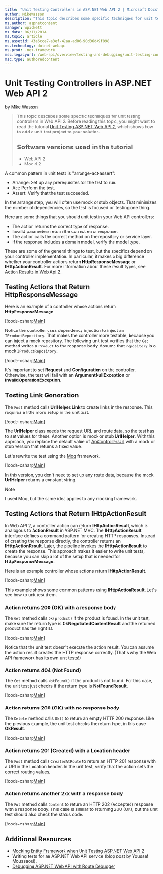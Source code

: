 ```yaml
---
title: "Unit Testing Controllers in ASP.NET Web API 2 | Microsoft Docs"
author: MikeWasson
description: "This topic describes some specific techniques for unit testing controllers in Web API 2. Before reading this topic, you might want to read the tutorial Unit..."
ms.author: aspnetcontent
manager: wpickett
ms.date: 06/11/2014
ms.topic: article
ms.assetid: 43a6cce7-a3ef-42aa-ad06-90d36d49f098
ms.technology: dotnet-webapi
ms.prod: .net-framework
msc.legacyurl: /web-api/overview/testing-and-debugging/unit-testing-controllers-in-web-api
msc.type: authoredcontent
---
```

Unit Testing Controllers in ASP.NET Web API 2
====================
by [Mike Wasson](https://github.com/MikeWasson)

> This topic describes some specific techniques for unit testing controllers in Web API 2. Before reading this topic, you might want to read the tutorial [Unit Testing ASP.NET Web API 2](unit-testing-with-aspnet-web-api.md), which shows how to add a unit-test project to your solution.
> 
> ## Software versions used in the tutorial
> 
> 
> - Web API 2
> - Moq 4.2


A common pattern in unit tests is &quot;arrange-act-assert&quot;:

- Arrange: Set up any prerequisites for the test to run.
- Act: Perform the test.
- Assert: Verify that the test succeeded.

In the arrange step, you will often use mock or stub objects. That minimizes the number of dependencies, so the test is focused on testing one thing.

Here are some things that you should unit test in your Web API controllers:

- The action returns the correct type of response.
- Invalid parameters return the correct error response.
- The action calls the correct method on the repository or service layer.
- If the response includes a domain model, verify the model type.

These are some of the general things to test, but the specifics depend on your controller implementation. In particular, it makes a big difference whether your controller actions return **HttpResponseMessage** or **IHttpActionResult**. For more information about these result types, see [Action Results in Web Api 2](../getting-started-with-aspnet-web-api/action-results.md).

## Testing Actions that Return HttpResponseMessage

Here is an example of a controller whose actions return **HttpResponseMessage**.

[!code-csharp[Main](unit-testing-controllers-in-web-api/samples/sample1.cs)]

Notice the controller uses dependency injection to inject an `IProductRepository`. That makes the controller more testable, because you can inject a mock repository. The following unit test verifies that the `Get` method writes a `Product` to the response body. Assume that `repository` is a mock `IProductRepository`.

[!code-csharp[Main](unit-testing-controllers-in-web-api/samples/sample2.cs)]

It's important to set **Request** and **Configuration** on the controller. Otherwise, the test will fail with an **ArgumentNullException** or **InvalidOperationException**.

## Testing Link Generation

The `Post` method calls **UrlHelper.Link** to create links in the response. This requires a little more setup in the unit test:

[!code-csharp[Main](unit-testing-controllers-in-web-api/samples/sample3.cs)]

The **UrlHelper** class needs the request URL and route data, so the test has to set values for these. Another option is mock or stub **UrlHelper**. With this approach, you replace the default value of [ApiController.Url](https://msdn.microsoft.com/en-us/library/system.web.http.apicontroller.url.aspx) with a mock or stub version that returns a fixed value.

Let's rewrite the test using the [Moq](https://github.com/Moq) framework.

[!code-csharp[Main](unit-testing-controllers-in-web-api/samples/sample4.cs)]

In this version, you don't need to set up any route data, because the mock **UrlHelper** returns a constant string.

> [!NOTE]
> I used Moq, but the same idea applies to any mocking framework.


## Testing Actions that Return IHttpActionResult

In Web API 2, a controller action can return **IHttpActionResult**, which is analogous to **ActionResult** in ASP.NET MVC. The **IHttpActionResult** interface defines a command pattern for creating HTTP responses. Instead of creating the response directly, the controller returns an **IHttpActionResult**. Later, the pipeline invokes the **IHttpActionResult** to create the response. This approach makes it easier to write unit tests, because you can skip a lot of the setup that is needed for **HttpResponseMessage**.

Here is an example controller whose actions return **IHttpActionResult**.

[!code-csharp[Main](unit-testing-controllers-in-web-api/samples/sample5.cs)]

This example shows some common patterns using **IHttpActionResult**. Let's see how to unit test them.

### Action returns 200 (OK) with a response body

The `Get` method calls `Ok(product)` if the product is found. In the unit test, make sure the return type is **OkNegotiatedContentResult** and the returned product has the right ID.

[!code-csharp[Main](unit-testing-controllers-in-web-api/samples/sample6.cs)]

Notice that the unit test doesn't execute the action result. You can assume the action result creates the HTTP response correctly. (That's why the Web API framework has its own unit tests!)

### Action returns 404 (Not Found)

The `Get` method calls `NotFound()` if the product is not found. For this case, the unit test just checks if the return type is **NotFoundResult**.

[!code-csharp[Main](unit-testing-controllers-in-web-api/samples/sample7.cs)]

### Action returns 200 (OK) with no response body

The `Delete` method calls `Ok()` to return an empty HTTP 200 response. Like the previous example, the unit test checks the return type, in this case **OkResult**.

[!code-csharp[Main](unit-testing-controllers-in-web-api/samples/sample8.cs)]

### Action returns 201 (Created) with a Location header

The `Post` method calls `CreatedAtRoute` to return an HTTP 201 response with a URI in the Location header. In the unit test, verify that the action sets the correct routing values.

[!code-csharp[Main](unit-testing-controllers-in-web-api/samples/sample9.cs)]

### Action returns another 2xx with a response body

The `Put` method calls `Content` to return an HTTP 202 (Accepted) response with a response body. This case is similar to returning 200 (OK), but the unit test should also check the status code.

[!code-csharp[Main](unit-testing-controllers-in-web-api/samples/sample10.cs)]

## Additional Resources

- [Mocking Entity Framework when Unit Testing ASP.NET Web API 2](mocking-entity-framework-when-unit-testing-aspnet-web-api-2.md)
- [Writing tests for an ASP.NET Web API service](https://blogs.msdn.com/b/youssefm/archive/2013/01/28/writing-tests-for-an-asp-net-webapi-service.aspx) (blog post by Youssef Moussaoui).
- [Debugging ASP.NET Web API with Route Debugger](https://blogs.msdn.com/b/webdev/archive/2013/04/04/debugging-asp-net-web-api-with-route-debugger.aspx)